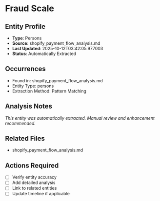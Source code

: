 # Fraud Scale

## Entity Profile
- **Type**: Persons
- **Source**: shopify_payment_flow_analysis.md
- **Last Updated**: 2025-10-12T03:42:05.977003
- **Status**: Automatically Extracted

## Occurrences
- Found in: shopify_payment_flow_analysis.md
- Entity Type: persons
- Extraction Method: Pattern Matching

## Analysis Notes
*This entity was automatically extracted. Manual review and enhancement recommended.*

## Related Files
- shopify_payment_flow_analysis.md

## Actions Required
- [ ] Verify entity accuracy
- [ ] Add detailed analysis
- [ ] Link to related entities
- [ ] Update timeline if applicable
